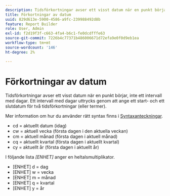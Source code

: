 ```yaml
---
description: Tidsförkortningar avser ett visst datum när en punkt börjar, inte ett intervall med dagar. Ett intervall med dagar uttrycks genom att ange ett start- och ett slutdatum för två tidsförkortningar (eller termer).
title: Förkortningar av datum
uuid: 829d613e-5900-4586-a9fc-239988492d8b
feature: Report Builder
role: User, Admin
exl-id: f2d19f3f-c663-4fa4-b6c1-fe0dcdfffe63
source-git-commit: 7226b4c77371b486006671d72efa9e0f0d9eb1ea
workflow-type: tm+mt
source-wordcount: '146'
ht-degree: 2%

---
```


# Förkortningar av datum

Tidsförkortningar avser ett visst datum när en punkt börjar, inte ett intervall med dagar. Ett intervall med dagar uttrycks genom att ange ett start- och ett slutdatum för två tidsförkortningar (eller termer).

Mer information om hur du använder rätt syntax finns i [Syntaxanteckningar](/help/analyze/report-builder/data-requests/configuring-report-dates/c-customized-date-expressions/examples-of-date-ranges-using-customized-expressions.md#section_555D6563B2D94FA3BDD801DC0B8C289D).

* cd = aktuellt datum (idag)
* cw = aktuell vecka (första dagen i den aktuella veckan)
* cm = aktuell månad (första dagen i aktuell månad)
* cq = aktuellt kvartal (första dagen i aktuellt kvartal)
* cy = aktuellt år (första dagen i aktuellt år)

I följande lista *[ENHET]* anger en heltalsmultiplikator.

* [ENHET] d = dag
* [ENHET] w = vecka
* [ENHET] m = månad
* [ENHET] q = kvartal
* [ENHET] y = år
